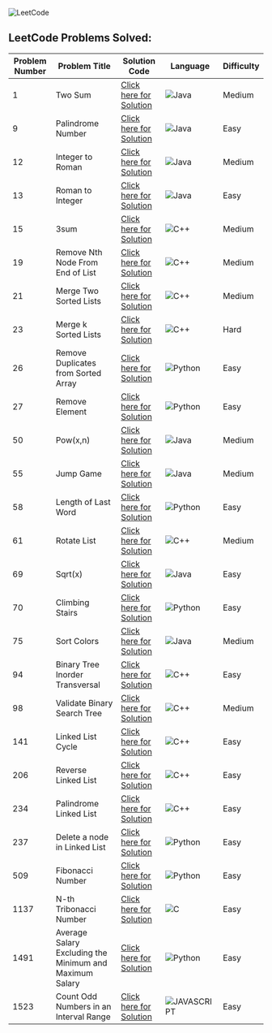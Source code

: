 ![LeetCode](https://img.shields.io/badge/LeetCode-000000?style=for-the-badge&logo=LeetCode&logoColor=#d16c06)
## LeetCode Problems Solved: 

|  Problem Number  |  Problem Title  |  Solution Code  |  Language  |  Difficulty  |
|------------------|-----------------|----------------|------------|--------------|
| 1 | Two Sum | <a href="https://github.com/Kumar-laxmi/Competitive_Programming/blob/main/LeetCode/1-LeetCode.java">Click here for Solution</a> | ![Java](https://img.shields.io/badge/Java-ED8B00?style=for-the-badge&logo=java&logoColor=white) | Medium |
| 9 | Palindrome Number | <a href="https://github.com/Kumar-laxmi/Competitive_Programming/blob/main/LeetCode/9-LeetCode.java">Click here for Solution</a> | ![Java](https://img.shields.io/badge/Java-ED8B00?style=for-the-badge&logo=java&logoColor=white) | Easy |
| 12 | Integer to Roman | <a href="https://github.com/Kumar-laxmi/Competitive_Programming/blob/main/LeetCode/12-LeetCode.java">Click here for Solution</a> | ![Java](https://img.shields.io/badge/Java-ED8B00?style=for-the-badge&logo=java&logoColor=white) | Medium |
| 13 | Roman to Integer | <a href="https://github.com/Kumar-laxmi/Competitive_Programming/blob/main/LeetCode/13-LeetCode.java">Click here for Solution</a> | ![Java](https://img.shields.io/badge/Java-ED8B00?style=for-the-badge&logo=java&logoColor=white) | Easy |
| 15 | 3sum | <a href="https://github.com/Kumar-laxmi/Competitive_Programming/blob/main/LeetCode/15-LeetCode.cpp">Click here for Solution</a> | ![C++](https://img.shields.io/badge/c++-%2300599C.svg?style=for-the-badge&logo=c%2B%2B&logoColor=white) | Medium |
| 19 | Remove Nth Node From End of List | <a href="https://github.com/Kumar-laxmi/Competitive_Programming/blob/main/LeetCode/19-LeetCode.cpp">Click here for Solution</a> | ![C++](https://img.shields.io/badge/c++-%2300599C.svg?style=for-the-badge&logo=c%2B%2B&logoColor=white) | Medium |
| 21 | Merge Two Sorted Lists | <a href="https://github.com/Kumar-laxmi/Competitive_Programming/blob/main/LeetCode/21-LeetCode.cpp">Click here for Solution</a> | ![C++](https://img.shields.io/badge/c++-%2300599C.svg?style=for-the-badge&logo=c%2B%2B&logoColor=white) | Medium |
| 23 | Merge k Sorted Lists | <a href="https://github.com/Kumar-laxmi/Competitive_Programming/blob/main/LeetCode/23-LeetCode.cpp">Click here for Solution</a> | ![C++](https://img.shields.io/badge/c++-%2300599C.svg?style=for-the-badge&logo=c%2B%2B&logoColor=white) | Hard |
| 26 | Remove Duplicates from Sorted Array | <a href="https://github.com/Kumar-laxmi/Competitive_Programming/blob/main/LeetCode/26-LeetCode.py">Click here for Solution</a> | ![Python](https://img.shields.io/badge/python-3670A0?style=for-the-badge&logo=python&logoColor=ffdd54) | Easy |
| 27 | Remove Element | <a href="https://github.com/Kumar-laxmi/Competitive_Programming/blob/main/LeetCode/27-LeetCode.py">Click here for Solution</a> | ![Python](https://img.shields.io/badge/python-3670A0?style=for-the-badge&logo=python&logoColor=ffdd54) | Easy |
| 50 | Pow(x,n) | <a href="https://github.com/Kumar-laxmi/Competitive_Programming/blob/main/LeetCode/50-LeetCode.java">Click here for Solution</a> | ![Java](https://img.shields.io/badge/Java-ED8B00?style=for-the-badge&logo=java&logoColor=white) | Medium |
| 55 | Jump Game | <a href="https://github.com/Kumar-laxmi/Competitive_Programming/blob/main/LeetCode/55-LeetCode.java">Click here for Solution</a> | ![Java](https://img.shields.io/badge/Java-ED8B00?style=for-the-badge&logo=java&logoColor=white) | Medium |
| 58 | Length of Last Word | <a href="https://github.com/Kumar-laxmi/Competitive_Programming/blob/main/LeetCode/58-LeetCode.py">Click here for Solution</a> | ![Python](https://img.shields.io/badge/python-3670A0?style=for-the-badge&logo=python&logoColor=ffdd54) | Easy |
| 61 | Rotate List | <a href="https://github.com/Kumar-laxmi/Competitive_Programming/blob/main/LeetCode/61-LeetCode.cpp">Click here for Solution</a> | ![C++](https://img.shields.io/badge/c++-%2300599C.svg?style=for-the-badge&logo=c%2B%2B&logoColor=white) | Medium |
| 69 | Sqrt(x) | <a href="https://github.com/Kumar-laxmi/Competitive_Programming/blob/main/LeetCode/69-LeetCode.java">Click here for Solution</a> | ![Java](https://img.shields.io/badge/Java-ED8B00?style=for-the-badge&logo=java&logoColor=white) | Easy |
| 70 | Climbing Stairs | <a href="https://github.com/Kumar-laxmi/Competitive_Programming/blob/main/LeetCode/70-LeetCode.py">Click here for Solution</a> | ![Python](https://img.shields.io/badge/python-3670A0?style=for-the-badge&logo=python&logoColor=ffdd54) | Easy |
| 75 | Sort Colors | <a href="https://github.com/Kumar-laxmi/Competitive_Programming/blob/main/LeetCode/75-LeetCode.java">Click here for Solution</a> | ![Java](https://img.shields.io/badge/Java-ED8B00?style=for-the-badge&logo=java&logoColor=white) | Medium |
| 94 | Binary Tree Inorder Transversal | <a href="https://github.com/Kumar-laxmi/Competitive_Programming/blob/main/LeetCode/94-LeetCode.cpp">Click here for Solution</a> | ![C++](https://img.shields.io/badge/c++-%2300599C.svg?style=for-the-badge&logo=c%2B%2B&logoColor=white) | Easy |
| 98 | Validate Binary Search Tree | <a href="https://github.com/Kumar-laxmi/Competitive_Programming/blob/main/LeetCode/98-LeetCode.cpp">Click here for Solution</a> | ![C++](https://img.shields.io/badge/c++-%2300599C.svg?style=for-the-badge&logo=c%2B%2B&logoColor=white) | Medium |
| 141 | Linked List Cycle | <a href="https://github.com/Kumar-laxmi/Competitive_Programming/blob/main/LeetCode/141-LeetCode.cpp">Click here for Solution</a> | ![C++](https://img.shields.io/badge/c++-%2300599C.svg?style=for-the-badge&logo=c%2B%2B&logoColor=white) | Easy |
| 206 | Reverse Linked List | <a href="https://github.com/Kumar-laxmi/Competitive_Programming/blob/main/LeetCode/206-LeetCode.cpp">Click here for Solution</a> | ![C++](https://img.shields.io/badge/c++-%2300599C.svg?style=for-the-badge&logo=c%2B%2B&logoColor=white) | Easy |
| 234 | Palindrome Linked List | <a href="https://github.com/Kumar-laxmi/Competitive_Programming/blob/main/LeetCode/234-LeetCode.cpp">Click here for Solution</a> | ![C++](https://img.shields.io/badge/c++-%2300599C.svg?style=for-the-badge&logo=c%2B%2B&logoColor=white) | Easy |
| 237 | Delete a node in Linked List | <a href="https://github.com/Kumar-laxmi/Competitive_Programming/blob/main/LeetCode/237-LeetCode.py">Click here for Solution</a> | ![Python](https://img.shields.io/badge/python-3670A0?style=for-the-badge&logo=python&logoColor=ffdd54) | Easy |
| 509 | Fibonacci Number | <a href="https://github.com/Kumar-laxmi/Competitive_Programming/blob/main/LeetCode/509-LeetCode.py">Click here for Solution</a> | ![Python](https://img.shields.io/badge/python-3670A0?style=for-the-badge&logo=python&logoColor=ffdd54) | Easy |
| 1137 | N-th Tribonacci Number | <a href="https://github.com/Kumar-laxmi/Competitive_Programming/blob/main/LeetCode/1137-LeetCode.c">Click here for Solution</a> | ![C](https://img.shields.io/badge/c-%2300599C.svg?style=for-the-badge&logo=c&logoColor=white) | Easy |
| 1491 | Average Salary Excluding the Minimum and Maximum Salary | <a href="https://github.com/Kumar-laxmi/Competitive_Programming/blob/main/LeetCode/1491-LeetCode.py">Click here for Solution</a> | ![Python](https://img.shields.io/badge/python-3670A0?style=for-the-badge&logo=python&logoColor=ffdd54) | Easy |
| 1523 | Count Odd Numbers in an Interval Range | <a href="https://github.com/Kumar-laxmi/Competitive_Programming/blob/main/LeetCode/1523-LeetCode.js">Click here for Solution</a> | ![JAVASCRIPT](https://img.shields.io/badge/JavaScript-323330?style=for-the-badge&logo=javascript&logoColor=F7DF1E) | Easy |
